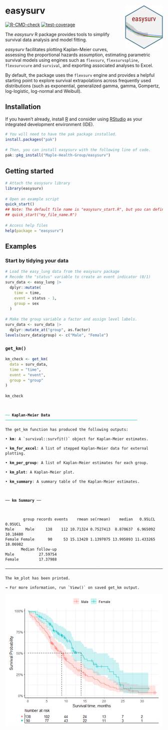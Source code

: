 
<!-- README.md is generated from README.Rmd. Please edit that file -->

# <b>easysurv</b> <a href="https://maple-health-group.github.io/easysurv/"><img src="man/figures/logo.png" align="right" height="139" alt="easysurv website" /></a>

<!-- badges: start -->

[![R-CMD-check](https://github.com/Maple-Health-Group/easysurv/actions/workflows/check-standard.yaml/badge.svg)](https://github.com/Maple-Health-Group/easysurv/actions/workflows/check-standard.yaml)
[![test-coverage](https://github.com/Maple-Health-Group/easysurv/actions/workflows/test-coverage.yaml/badge.svg)](https://github.com/Maple-Health-Group/easysurv/actions/workflows/test-coverage.yaml)
<!-- badges: end -->

The *easysurv* R package provides tools to simplify survival data
analysis and model fitting.

*easysurv* facilitates plotting Kaplan-Meier curves, assessing the
proportional hazards assumption, estimating parametric survival models
using engines such as `flexsurv`, `flexsurvspline`, `flexsurvcure` and
`survival`, and exporting associated analyses to Excel.

By default, the package uses the `flexsurv` engine and provides a
helpful starting point to explore survival extrapolations across
frequently used distributions (such as exponential, generalized gamma,
gamma, Gompertz, log-logistic, log-normal and Weibull).

## Installation

If you haven’t already, install [R](https://www.r-project.org) and
consider using [RStudio](https://posit.co/download/rstudio-desktop/) as
your integrated development environment (IDE).

``` r
# You will need to have the pak package installed.
install.packages("pak")

# Then, you can install easysurv with the following line of code.
pak::pkg_install("Maple-Health-Group/easysurv")
```

## Getting started

``` r
# Attach the easysurv library
library(easysurv)

# Open an example script
quick_start()
## Note: The default file name is "easysurv_start.R", but you can define your own, e.g.
## quick_start("my_file_name.R")

# Access help files
help(package = "easysurv")
```

## Examples

### Start by tidying your data

``` r
# Load the easy_lung data from the easysurv package
# Recode the "status" variable to create an event indicator (0/1)
surv_data <- easy_lung |>
  dplyr::mutate(
    time = time,
    event = status - 1,
    group = sex
  )

# Make the group variable a factor and assign level labels.
surv_data <- surv_data |>
  dplyr::mutate_at("group", as.factor)
levels(surv_data$group) <- c("Male", "Female")
```

### `get_km()`

``` r
km_check <- get_km(
  data = surv_data,
  time = "time",
  event = "event",
  group = "group"
)

km_check
```

<pre class="r-output"><code>
</code></pre>
<pre class="r-output"><code><span style='color: #00BBBB;'>──</span> <span style='font-weight: bold;'>Kaplan-Meier Data</span> <span style='color: #00BBBB;'>───────────────────────────────────────────────────────────</span>
</code></pre>
<pre class="r-output"><code>The get_km function has produced the following outputs:
</code></pre>
<pre class="r-output"><code>• <span style='font-weight: bold;'>km</span>: A `survival::survfit()` object for Kaplan-Meier estimates.
</code></pre>
<pre class="r-output"><code>• <span style='font-weight: bold;'>km_for_excel</span>: A list of stepped Kaplan-Meier data for external plotting.
</code></pre>
<pre class="r-output"><code>• <span style='font-weight: bold;'>km_per_group</span>: A list of Kaplan-Meier estimates for each group.
</code></pre>
<pre class="r-output"><code>• <span style='font-weight: bold;'>km_plot</span>: A Kaplan-Meier plot.
</code></pre>
<pre class="r-output"><code>• <span style='font-weight: bold;'>km_summary</span>: A summary table of the Kaplan-Meier estimates.
</code></pre>
<pre class="r-output"><code>
</code></pre>
<pre class="r-output"><code>── <span style='font-weight: bold;'>km Summary</span> ──
</code></pre>
<pre class="r-output"><code>
</code></pre>
<pre class="r-output"><code>        group records events    rmean se(rmean)    median   0.95LCL  0.95UCL
Male     Male     138    112 10.71324 0.7527413  8.870637  6.965092 10.18480
Female Female      90     53 15.13420 1.1397075 13.995893 11.433265 18.06982
       Median follow-up
Male           27.59754
Female         17.37988
</code></pre>
<pre class="r-output"><code>────────────────────────────────────────────────────────────────────────────────
</code></pre>
<pre class="r-output"><code>The km_plot has been printed.
</code></pre>
<pre class="r-output"><code>→ For more information, run `View()` on saved get_km output.
</code></pre>

![](man/figures/get-KM-1.png)<!-- -->
